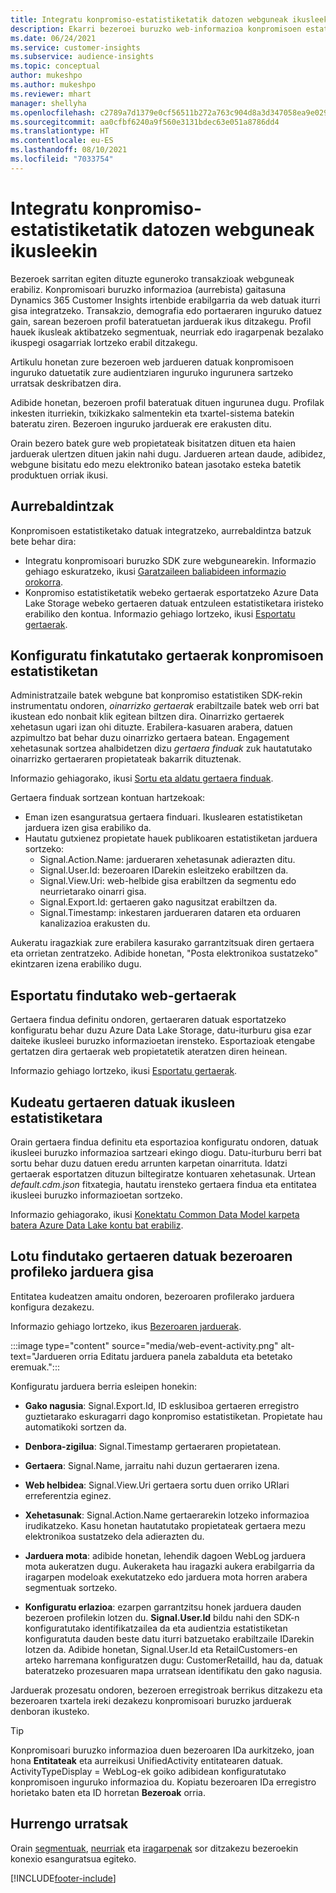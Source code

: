 ```yaml
---
title: Integratu konpromiso-estatistiketatik datozen webguneak ikusleekin
description: Ekarri bezeroei buruzko web-informazioa konpromisoen estatistiketatik ikusleen estatistiketara.
ms.date: 06/24/2021
ms.service: customer-insights
ms.subservice: audience-insights
ms.topic: conceptual
author: mukeshpo
ms.author: mukeshpo
ms.reviewer: mhart
manager: shellyha
ms.openlocfilehash: c2789a7d1379e0cf56511b272a763c904d8a3d347058ea9e029aaff0f723a028
ms.sourcegitcommit: aa0cfbf6240a9f560e3131bdec63e051a8786dd4
ms.translationtype: HT
ms.contentlocale: eu-ES
ms.lasthandoff: 08/10/2021
ms.locfileid: "7033754"
---
```

# <a name="integrate-web-data-from-engagement-insights-with-audience-insights"></a>Integratu konpromiso-estatistiketatik datozen webguneak ikusleekin

Bezeroek sarritan egiten dituzte eguneroko transakzioak webguneak erabiliz. Konpromisoari buruzko informazioa (aurrebista) gaitasuna Dynamics 365 Customer Insights irtenbide erabilgarria da web datuak iturri gisa integratzeko. Transakzio, demografia edo portaeraren inguruko datuez gain, sarean bezeroen profil bateratuetan jarduerak ikus ditzakegu. Profil hauek ikusleak aktibatzeko segmentuak, neurriak edo iragarpenak bezalako ikuspegi osagarriak lortzeko erabil ditzakegu.

Artikulu honetan zure bezeroen web jardueren datuak konpromisoen inguruko datuetatik zure audientziaren inguruko ingurunera sartzeko urratsak deskribatzen dira.

Adibide honetan, bezeroen profil bateratuak dituen ingurunea dugu. Profilak inkesten iturriekin, txikizkako salmentekin eta txartel-sistema batekin bateratu ziren. Bezeroen inguruko jarduerak ere erakusten ditu. 

Orain bezero batek gure web propietateak bisitatzen dituen eta haien jarduerak ulertzen dituen jakin nahi dugu. Jardueren artean daude, adibidez, webgune bisitatu edo mezu elektroniko batean jasotako esteka batetik produktuen orriak ikusi.

## <a name="prerequisites"></a>Aurrebaldintzak

Konpromisoen estatistiketako datuak integratzeko, aurrebaldintza batzuk bete behar dira: 

- Integratu konpromisoari buruzko SDK zure webgunearekin. Informazio gehiago eskuratzeko, ikusi [Garatzaileen baliabideen informazio orokorra](../engagement-insights/developer-resources.md).
- Konpromiso estatistiketatik webeko gertaerak esportatzeko Azure Data Lake Storage webeko gertaeren datuak entzuleen estatistiketara iristeko erabiliko den kontua. Informazio gehiago lortzeko, ikusi [Esportatu gertaerak](../engagement-insights/export-events.md).

## <a name="configure-refined-events-in-engagement-insights"></a>Konfiguratu finkatutako gertaerak konpromisoen estatistiketan

Administratzaile batek webgune bat konpromiso estatistiken SDK-rekin instrumentatu ondoren, *oinarrizko gertaerak* erabiltzaile batek web orri bat ikustean edo nonbait klik egitean biltzen dira. Oinarrizko gertaerek xehetasun ugari izan ohi dituzte. Erabilera-kasuaren arabera, datuen azpimultzo bat behar duzu oinarrizko gertaera batean. Engagement xehetasunak sortzea ahalbidetzen dizu *gertaera finduak* zuk hautatutako oinarrizko gertaeraren propietateak bakarrik dituztenak.     

Informazio gehiagorako, ikusi [Sortu eta aldatu gertaera finduak](../engagement-insights/refined-events.md).

Gertaera finduak sortzean kontuan hartzekoak: 

- Eman izen esanguratsua gertaera finduari. Ikuslearen estatistiketan jarduera izen gisa erabiliko da.
- Hautatu gutxienez propietate hauek publikoaren estatistiketan jarduera sortzeko: 
    - Signal.Action.Name: jardueraren xehetasunak adierazten ditu.
    - Signal.User.Id: bezeroaren IDarekin esleitzeko erabiltzen da.
    - Signal.View.Uri: web-helbide gisa erabiltzen da segmentu edo neurrietarako oinarri gisa.
    - Signal.Export.Id: gertaeren gako nagusitzat erabiltzen da.
    - Signal.Timestamp: inkestaren jardueraren dataren eta orduaren kanalizazioa erakusten du.

Aukeratu iragazkiak zure erabilera kasurako garrantzitsuak diren gertaera eta orrietan zentratzeko. Adibide honetan, "Posta elektronikoa sustatzeko" ekintzaren izena erabiliko dugu.

## <a name="export-the-refined-web-events"></a>Esportatu findutako web-gertaerak 

Gertaera findua definitu ondoren, gertaeraren datuak esportatzeko konfiguratu behar duzu Azure Data Lake Storage, datu-iturburu gisa ezar daiteke ikusleei buruzko informazioetan irensteko. Esportazioak etengabe gertatzen dira gertaerak web propietatetik ateratzen diren heinean.

Informazio gehiago lortzeko, ikusi [Esportatu gertaerak](../engagement-insights/export-events.md).

## <a name="ingest-event-data-to-audience-insights"></a>Kudeatu gertaeren datuak ikusleen estatistiketara

Orain gertaera findua definitu eta esportazioa konfiguratu ondoren, datuak ikusleei buruzko informazioa sartzeari ekingo diogu. Datu-iturburu berri bat sortu behar duzu datuen eredu arrunten karpetan oinarrituta. Idatzi gertaerak esportatzen dituzun biltegiratze kontuaren xehetasunak. Urtean *default.cdm.json* fitxategia, hautatu irensteko gertaera findua eta entitatea ikusleei buruzko informazioetan sortzeko.

Informazio gehiagorako, ikusi [Konektatu Common Data Model karpeta batera Azure Data Lake kontu bat erabiliz](connect-common-data-model.md).


## <a name="relate-refined-event-data-as-an-activity-of-a-customer-profile"></a>Lotu findutako gertaeren datuak bezeroaren profileko jarduera gisa

Entitatea kudeatzen amaitu ondoren, bezeroaren profilerako jarduera konfigura dezakezu.

Informazio gehiago lortzeko, ikus [Bezeroaren jarduerak](activities.md).

:::image type="content" source="media/web-event-activity.png" alt-text="Jardueren orria Editatu jarduera panela zabalduta eta betetako eremuak.":::

Konfiguratu jarduera berria esleipen honekin: 

- **Gako nagusia**: Signal.Export.Id, ID esklusiboa gertaeren erregistro guztietarako eskuragarri dago konpromiso estatistiketan. Propietate hau automatikoki sortzen da.

- **Denbora-zigilua**: Signal.Timestamp gertaeraren propietatean.

- **Gertaera**: Signal.Name, jarraitu nahi duzun gertaeraren izena.

- **Web helbidea**: Signal.View.Uri gertaera sortu duen orriko URIari erreferentzia eginez.

- **Xehetasunak**: Signal.Action.Name gertaerarekin lotzeko informazioa irudikatzeko. Kasu honetan hautatutako propietateak gertaera mezu elektronikoa sustatzeko dela adierazten du.

- **Jarduera mota**: adibide honetan, lehendik dagoen WebLog jarduera mota aukeratzen dugu. Aukeraketa hau iragazki aukera erabilgarria da iragarpen modeloak exekutatzeko edo jarduera mota horren arabera segmentuak sortzeko.

- **Konfiguratu erlazioa**: ezarpen garrantzitsu honek jarduera dauden bezeroen profilekin lotzen du. **Signal.User.Id** bildu nahi den SDK-n konfiguratutako identifikatzailea da eta audientzia estatistiketan konfiguratuta dauden beste datu iturri batzuetako erabiltzaile IDarekin lotzen da. Adibide honetan, Signal.User.Id eta RetailCustomers-en arteko harremana konfiguratzen dugu: CustomerRetailId, hau da, datuak bateratzeko prozesuaren mapa urratsean identifikatu den gako nagusia.

Jarduerak prozesatu ondoren, bezeroen erregistroak berrikus ditzakezu eta bezeroaren txartela ireki dezakezu konpromisoari buruzko jarduerak denboran ikusteko. 

> [!TIP]
> Konpromisoari buruzko informazioa duen bezeroaren IDa aurkitzeko, joan hona **Entitateak** eta aurreikusi UnifiedActivity entitatearen datuak. ActivityTypeDisplay = WebLog-ek goiko adibidean konfiguratutako konpromisoen inguruko informazioa du. Kopiatu bezeroaren IDa erregistro horietako baten eta ID horretan **Bezeroak** orria.

## <a name="next-steps"></a>Hurrengo urratsak

Orain [segmentuak](segments.md), [neurriak](measures.md) eta [iragarpenak](predictions.md) sor ditzakezu bezeroekin konexio esanguratsua egiteko.


[!INCLUDE[footer-include](../includes/footer-banner.md)]
